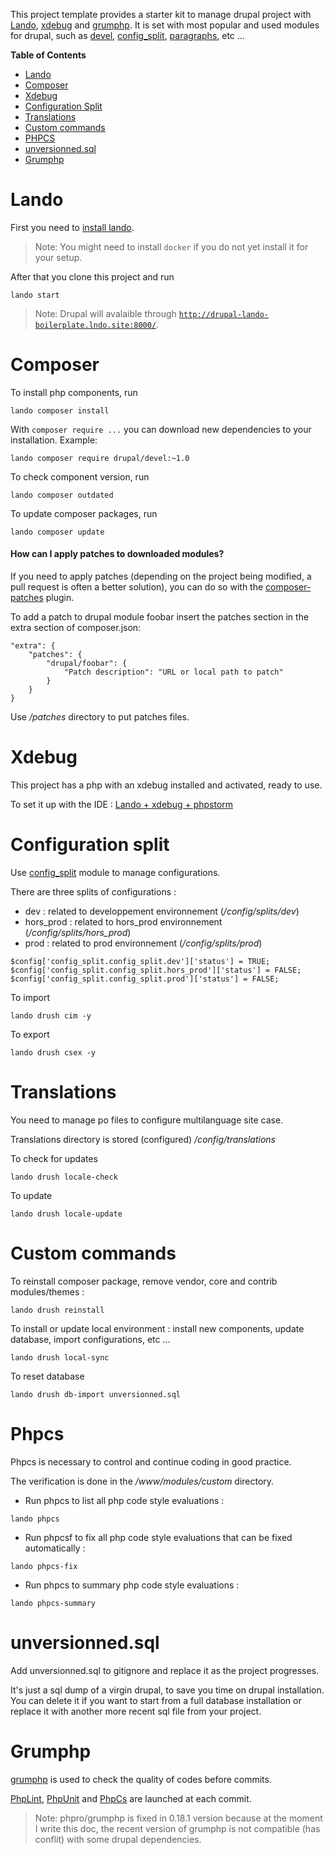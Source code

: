 This project template provides a starter kit to manage drupal project with [Lando](https://docs.lando.dev/config/drupal8.html), [xdebug](https://xdebug.org/) and [grumphp](https://github.com/phpro/grumphp).
It is set with most popular and used modules for drupal, such as [devel](https://www.drupal.org/project/devel), [config_split](https://www.drupal.org/project/config_split), [paragraphs](https://www.drupal.org/project/paragraphs), etc ...

**Table of Contents**

- [Lando](#lando)
- [Composer](#composer)
- [Xdebug](#xdebug)
- [Configuration Split](#configuration-split)
- [Translations](#translations)
- [Custom commands](#custom-commands)
- [PHPCS](#phpcs)
- [unversionned.sql](#unversionnedsql)
- [Grumphp](#grumphp)

# Lando

First you need to [install lando](https://github.com/lando/lando/releases).

> Note: You might need to install `docker` if you do not yet install it for your setup.

After that you clone this project and run

```
lando start
```

> Note: Drupal will avalaible through [`http://drupal-lando-boilerplate.lndo.site:8000/`](http://drupal-lando-boilerplate.lndo.site).

# Composer

To install php components, run

```
lando composer install
```

With `composer require ...` you can download new dependencies to your
installation.
Example:
```
lando composer require drupal/devel:~1.0
```

To check component version, run

```
lando composer outdated
```

To update composer packages, run

```
lando composer update
```

#### How can I apply patches to downloaded modules?

If you need to apply patches (depending on the project being modified, a pull
request is often a better solution), you can do so with the
[composer-patches](https://github.com/cweagans/composer-patches) plugin.

To add a patch to drupal module foobar insert the patches section in the extra
section of composer.json:
```
"extra": {
    "patches": {
        "drupal/foobar": {
            "Patch description": "URL or local path to patch"
        }
    }
}
```

Use _/patches_ directory to put patches files.

# Xdebug

This project has a php with an xdebug installed and activated, ready to use.

To set it up with the IDE : [Lando + xdebug + phpstorm](https://docs.lando.dev/guides/lando-phpstorm.html#debugging-drush-commands)


# Configuration split

Use [config_split](https://www.drupal.org/project/config_split) module to manage configurations.

There are three splits of configurations :
- dev : related to developpement environnement (_/config/splits/dev_)
- hors_prod : related to hors_prod environnement (_/config/splits/hors_prod_)
- prod : related to prod environnement (_/config/splits/prod_)

```
$config['config_split.config_split.dev']['status'] = TRUE;
$config['config_split.config_split.hors_prod']['status'] = FALSE;
$config['config_split.config_split.prod']['status'] = FALSE;
```

To import

```
lando drush cim -y
```

To export

```
lando drush csex -y
```


# Translations

You need to manage po files to configure multilanguage site case.

Translations directory is stored (configured) _/config/translations_

To check for updates

```
lando drush locale-check
```

To update

```
lando drush locale-update
```

# Custom commands

To reinstall composer package, remove vendor, core and contrib modules/themes :

```
lando drush reinstall
```

To install or update local environment : install new components, update database, import configurations, etc ...

```
lando drush local-sync
```

To reset database

```
lando drush db-import unversionned.sql
```

# Phpcs

Phpcs is necessary to control and continue coding in good practice.

The verification is done in the _/www/modules/custom_ directory.

- Run phpcs to list all php code style evaluations :

```
lando phpcs
```

- Run phpcsf to fix all php code style evaluations that can be fixed automatically :

```
lando phpcs-fix
```

- Run phpcs to summary php code style evaluations :

```
lando phpcs-summary
```

# unversionned.sql

Add unversionned.sql to gitignore and replace it as the project progresses.

It's just a sql dump of a virgin drupal, to save you time on drupal installation.
You can delete it if you want to start from a full database installation or replace it with another more recent sql file from your project.

# Grumphp

[grumphp](https://github.com/phpro/grumphp) is used to check the quality of codes before commits.

[PhpLint](https://github.com/phpro/grumphp/blob/master/doc/tasks/phplint.md), [PhpUnit](https://github.com/phpro/grumphp/blob/master/doc/tasks/phplint.md) and [PhpCs](https://github.com/phpro/grumphp/blob/master/doc/tasks/phpcs.md) are launched at each commit.

> Note: phpro/grumphp is fixed in 0.18.1 version because at the moment I write this doc, the recent version of grumphp is not compatible (has conflit) with some drupal dependencies.
